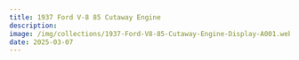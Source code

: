 ```yaml
---
title: 1937 Ford V-8 85 Cutaway Engine
description: 
image: /img/collections/1937-Ford-V8-85-Cutaway-Engine-Display-A001.webp
date: 2025-03-07
---
```


